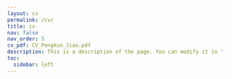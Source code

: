 ```yaml
---
layout: cv
permalink: /cv/
title: cv
nav: false
nav_order: 5
cv_pdf: CV_Pengkun_Jiao.pdf
description: This is a description of the page. You can modify it in '_pages/cv.md'. You can also change or remove the top pdf download button.
toc:
  sidebar: left
---
```

